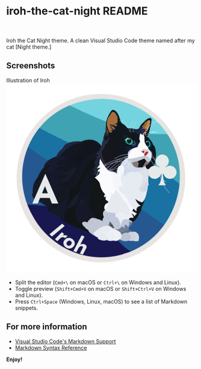 # iroh-the-cat-night README

<br><br>Iroh the Cat Night theme. A clean Visual Studio Code theme named after my cat [Night theme.]

## Screenshots

Illustration of Iroh
![Iroh the Cat](https://raw.githubusercontent.com/sape94/iroh-the-cat-night/main/icon.png)

- Split the editor (`Cmd+\` on macOS or `Ctrl+\` on Windows and Linux).
- Toggle preview (`Shift+Cmd+V` on macOS or `Shift+Ctrl+V` on Windows and Linux).
- Press `Ctrl+Space` (Windows, Linux, macOS) to see a list of Markdown snippets.

## For more information

- [Visual Studio Code's Markdown Support](http://code.visualstudio.com/docs/languages/markdown)
- [Markdown Syntax Reference](https://help.github.com/articles/markdown-basics/)

**Enjoy!**
